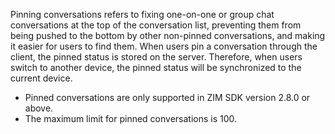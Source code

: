
Pinning conversations refers to fixing one-on-one or group chat conversations at the top of the conversation list, preventing them from being pushed to the bottom by other non-pinned conversations, and making it easier for users to find them. When users pin a conversation through the client, the pinned status is stored on the server. Therefore, when users switch to another device, the pinned status will be synchronized to the current device.

<div class="mk-hint">

- Pinned conversations are only supported in ZIM SDK version 2.8.0 or above.
- The maximum limit for pinned conversations is 100.
</div>


